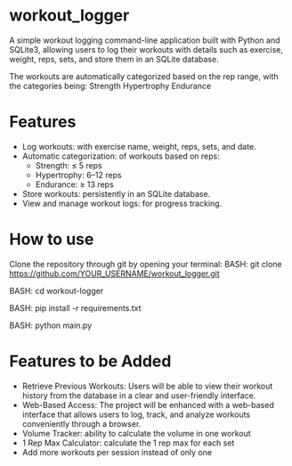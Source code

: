 # workout_logger

A simple workout logging command-line application built with Python and SQLite3, allowing users to log their workouts with details such as exercise, weight, reps, sets, and store them in an SQLite database.

The workouts are automatically categorized based on the rep range, with the categories being:
  Strength
  Hypertrophy
  Endurance

# Features 
- Log workouts: with exercise name, weight, reps, sets, and date.
- Automatic categorization: of workouts based on reps:
  - Strength: ≤ 5 reps
  - Hypertrophy: 6–12 reps
  - Endurance: ≥ 13 reps
- Store workouts: persistently in an SQLite database.
- View and manage workout logs: for progress tracking.

# How to use
Clone the repository through git by opening your terminal:
BASH:
git clone https://github.com/YOUR_USERNAME/workout_logger.git

BASH:
cd workout-logger

BASH:
pip install -r requirements.txt

BASH:
python main.py

# Features to be Added
- Retrieve Previous Workouts: Users will be able to view their workout history from the database in a clear and user-friendly interface.
- Web-Based Access: The project will be enhanced with a web-based interface that allows users to log, track, and analyze workouts conveniently through a browser.
- Volume Tracker: ability to calculate the volume in one workout
- 1 Rep Max Calculator: calculate the 1 rep max for each set
- Add more workouts per session instead of only one
